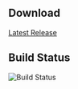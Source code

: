 ## Download

[Latest Release](https://github.com/RobinTPotter/StopmotionCamera2/releases)

## Build Status

![Build Status](https://github.com/RobinTPotter/StopmotionCamera2/actions/workflows/android.yml/badge.svg)

